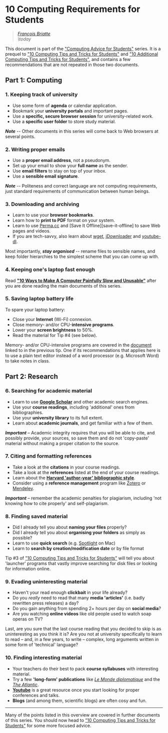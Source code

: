 # 10 Computing Requirements for Students

> _[François Briatte](mailto:f.briatte@gmail.com)_  
> _\today_

This document is part of the ["Computing Advice for Students"][computing] series. It is a prequel to ["10 Computing Tips and Tricks for Students"][ct1-pdf] and ["10 Additional Computing Tips and Tricks for Students"][ct2-pdf], and contains a few recommendations that are not repeated in those two documents.

[computing]: https://github.com/briatte/computing
[ct1-pdf]: https://cdn.rawgit.com/briatte/computing/85f32dec/computing-tricks-1.pdf
[ct2-pdf]: https://cdn.rawgit.com/briatte/computing/85f32dec/computing-tricks-2.pdf

## Part 1: Computing

### 1. Keeping track of university

- Use some form of __agenda__ or calendar application.
- Bookmark your __university portals__ and important pages.
- Use a __specific, secure browser session__ for university-related work.
- Use a __specific user folder__ to store study material.

___Note___ -- Other documents in this series will come back to Web browsers at several points.

### 2. Writing proper emails

- Use a __proper email address__, not a pseudonym.
- Set up your email to show your __full name__ as the sender.
- Use __email filters__ to stay on top of your inbox.
- Use a __sensible email signature__.

___Note___ -- Politeness and correct language are not computing requirements, just standard requirements of communication between human beings.

### 3. Downloading and archiving

- Learn to use your __browser bookmarks__.
- Learn how to __print to PDF__ format on your system.
- Learn to use [Perma.cc][perma.cc] and [Save It Offline][save-it-offline] to save Web pages and videos.
- If you are tech-savvy, also learn about [wget][wget], [jDownloader][jdownloader] and [youtube-dl][youtube-dl].

Most importantly, ___stay organised___ -- rename files to sensible names, and keep folder hierarchies to the simplest scheme that you can come up with.

[perma.cc]: https://perma.cc/
[saveitoffline]: http://www.saveitoffline.com/
[wget]: https://www.gnu.org/software/wget/
[jdownloader]: http://www.jdownloader.org/
[youtube-dl]: https://rg3.github.io/youtube-dl/

### 4. Keeping one's laptop fast enough

Read __["10 Ways to Make A Computer Painfully Slow and Unusable"][slow-pdf]__ after you are done reading the main documents of this series.

[slow-pdf]: https://cdn.rawgit.com/briatte/computing/85f32dec/slow-computers.pdf

### 5. Saving laptop battery life

To spare your laptop battery:

- Close your __Internet__ (Wi-Fi) connexion.
- Close memory- and/or CPU-__intensive programs__.
- Lower your __screen brightness__ to 50%.
- Read the material for Tip #4 (see below).

Memory- and/or CPU-intensive programs are covered in the [document][slow-pdf] linked to in the previous tip. One if its recommendations that applies here is to use a plain text editor instead of a word processor (e.g. Microsoft Word) to take notes in class.

## Part 2: Research

### 6. Searching for academic material

- Learn to use __[Google Scholar][google-scholar]__ and other academic search engines.
- Use your __course readings__, including 'additional' ones from bibliographies.
- Use your __university library__ to its full extent.
- Learn about __academic journals__, and get familiar with a few of them.

___Important___ – Academic integrity requires that you will be able to cite, and possibly provide, your sources, so save them and do not 'copy-paste' material without making a proper citation to the source.

[google-scholar]: https://scholar.google.com

### 7. Citing and formatting references

- Take a look at the __citations__ in your course readings.
- Take a look at the __references__ listed at the end of your course readings.
- Learn about the __[Harvard 'author-year' bibliographic style][harvard]__.
- Consider using a __reference management__ program like [Zotero][zotero] or [Mendeley][mendeley].

___Important___ – remember the academic penalties for plagiarism, including 'not knowing how to cite properly' and self-plagiarism.

[harvard]: https://perma.cc/MJW2-7E8Z
[zotero]: https://www.zotero.org/
[mendeley]: https://www.mendeley.com/
[bibdesk]: https://bibdesk.sourceforge.io/

### 8. Finding saved material

- Did I already tell you about __naming your files__ properly?
- Did I already tell you about __organising your folders__ as simply as possible?
- Learn to use __quick search__ (e.g. [Spotlight][spotlight] on Mac)
- Learn to __search by creation/modification date__ or by file format

Tip #3 of ["10 Computing Tips and Tricks for Students"][ct1-pdf] will tell you about 'launcher' programs that vastly improve searching for disk files or looking for information online.

[spotlight]: https://en.wikipedia.org/wiki/Spotlight_(software)

### 9. Evading uninteresting material

- Haven't your read enough __clickbait__ in your life already?
- Do you _really_ need to read that many __media 'articles'__ (i.e. badly rewritten press releases) a day?
- Do you gain anything from spending 2+ hours per day on __social media__?
- Are you watching __online videos__ like old people used to watch soap operas on TV?

Last, are you sure that the last course reading that you decided to skip is as uninteresting as you think it is? Are you not at university specifically to learn to read – and, in a few years, to write – complex, long arguments written in some form of 'technical' language?

### 10. Finding interesting material

- Your teachers do their best to pack __course syllabuses__ with interesting material.
- Try a few __'long-form' publications__ like _[Le Monde diplomatique][monde-diplo]_ and the _[The Atlantic][the-atlantic]_.
- __[Youtube][youtube]__ is a great resource once you start looking for proper conferences and talks.
- __Blogs__ (and among them, scientific blogs) are often cosy and fun.

[monde-diplo]: https://www.monde-diplomatique.fr/
[the-atlantic]: https://www.theatlantic.com/
[youtube]: https://www.youtube.com/

* * *

Many of the points listed in this overview are covered in further documents of this series. You should now head to ["10 Computing Tips and Tricks for Students"][ct1-pdf] for some more focused advice.
